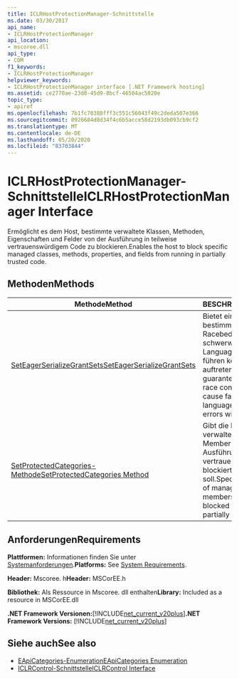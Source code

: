 ```yaml
---
title: ICLRHostProtectionManager-Schnittstelle
ms.date: 03/30/2017
api_name:
- ICLRHostProtectionManager
api_location:
- mscoree.dll
api_type:
- COM
f1_keywords:
- ICLRHostProtectionManager
helpviewer_keywords:
- ICLRHostProtectionManager interface [.NET Framework hosting]
ms.assetid: ce2770ae-23d0-45d9-8bcf-46504ac5020e
topic_type:
- apiref
ms.openlocfilehash: 7b1fc70380fff3c551c56043f49c2deda507e366
ms.sourcegitcommit: 0926684d8d34f4c6b5acce58d2193db093cb9cf2
ms.translationtype: MT
ms.contentlocale: de-DE
ms.lasthandoff: 05/20/2020
ms.locfileid: "83703844"
---
```

# <a name="iclrhostprotectionmanager-interface"></a><span data-ttu-id="c0afd-102">ICLRHostProtectionManager-Schnittstelle</span><span class="sxs-lookup"><span data-stu-id="c0afd-102">ICLRHostProtectionManager Interface</span></span>
<span data-ttu-id="c0afd-103">Ermöglicht es dem Host, bestimmte verwaltete Klassen, Methoden, Eigenschaften und Felder von der Ausführung in teilweise vertrauenswürdigem Code zu blockieren.</span><span class="sxs-lookup"><span data-stu-id="c0afd-103">Enables the host to block specific managed classes, methods, properties, and fields from running in partially trusted code.</span></span>  
  
## <a name="methods"></a><span data-ttu-id="c0afd-104">Methoden</span><span class="sxs-lookup"><span data-stu-id="c0afd-104">Methods</span></span>  
  
|<span data-ttu-id="c0afd-105">Methode</span><span class="sxs-lookup"><span data-stu-id="c0afd-105">Method</span></span>|<span data-ttu-id="c0afd-106">BESCHREIBUNG</span><span class="sxs-lookup"><span data-stu-id="c0afd-106">Description</span></span>|  
|------------|-----------------|  
|[<span data-ttu-id="c0afd-107">SetEagerSerializeGrantSets</span><span class="sxs-lookup"><span data-stu-id="c0afd-107">SetEagerSerializeGrantSets</span></span>](iclrhostprotectionmanager-seteagerserializegrantsets-method.md)|<span data-ttu-id="c0afd-108">Bietet eine Garantie, dass bestimmte seltene Racebedingungen, die zu schwerwiegenden Common Language Runtime (CLR) führen können, nie auftreten.</span><span class="sxs-lookup"><span data-stu-id="c0afd-108">Provides a guarantee that certain rare race conditions that can cause fatal common language runtime (CLR) errors will never arise.</span></span>|  
|[<span data-ttu-id="c0afd-109">SetProtectedCategories-Methode</span><span class="sxs-lookup"><span data-stu-id="c0afd-109">SetProtectedCategories Method</span></span>](iclrhostprotectionmanager-setprotectedcategories-method.md)|<span data-ttu-id="c0afd-110">Gibt die Kategorien verwalteter Typen und Member an, deren Ausführung in teilweise vertrauenswürdigem Code blockiert werden soll.</span><span class="sxs-lookup"><span data-stu-id="c0afd-110">Specifies the categories of managed types and members that should be blocked from running in partially trusted code.</span></span>|  
  
## <a name="requirements"></a><span data-ttu-id="c0afd-111">Anforderungen</span><span class="sxs-lookup"><span data-stu-id="c0afd-111">Requirements</span></span>  
 <span data-ttu-id="c0afd-112">**Plattformen:** Informationen finden Sie unter [Systemanforderungen](../../get-started/system-requirements.md).</span><span class="sxs-lookup"><span data-stu-id="c0afd-112">**Platforms:** See [System Requirements](../../get-started/system-requirements.md).</span></span>  
  
 <span data-ttu-id="c0afd-113">**Header:** Mscoree. h</span><span class="sxs-lookup"><span data-stu-id="c0afd-113">**Header:** MSCorEE.h</span></span>  
  
 <span data-ttu-id="c0afd-114">**Bibliothek:** Als Ressource in Mscoree. dll enthalten</span><span class="sxs-lookup"><span data-stu-id="c0afd-114">**Library:** Included as a resource in MSCorEE.dll</span></span>  
  
 <span data-ttu-id="c0afd-115">**.NET Framework Versionen:**[!INCLUDE[net_current_v20plus](../../../../includes/net-current-v20plus-md.md)]</span><span class="sxs-lookup"><span data-stu-id="c0afd-115">**.NET Framework Versions:** [!INCLUDE[net_current_v20plus](../../../../includes/net-current-v20plus-md.md)]</span></span>  
  
## <a name="see-also"></a><span data-ttu-id="c0afd-116">Siehe auch</span><span class="sxs-lookup"><span data-stu-id="c0afd-116">See also</span></span>

- [<span data-ttu-id="c0afd-117">EApiCategories-Enumeration</span><span class="sxs-lookup"><span data-stu-id="c0afd-117">EApiCategories Enumeration</span></span>](eapicategories-enumeration.md)
- [<span data-ttu-id="c0afd-118">ICLRControl-Schnittstelle</span><span class="sxs-lookup"><span data-stu-id="c0afd-118">ICLRControl Interface</span></span>](iclrcontrol-interface.md)
